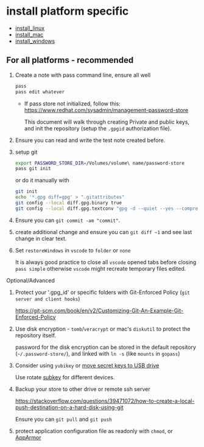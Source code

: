 # install platform specific

* [install_linux](install_linux.md)
* [install_mac](install_mac.md)
* [install_windows](install_windows.md)

## For all platforms - recommended

1. Create a note with pass command line, ensure all well

    ```bash
    pass
    pass edit whatever
    ```

    * If pass store not initialized, follow this:
    <https://www.redhat.com/sysadmin/management-password-store>

      This document will walk through creating Private and public keys, and init the repository (setup the `.gpgid` authorization file).

1. Ensure you can read and write the test note created before.

1. setup git

    ```bash
    export PASSWORD_STORE_DIR=/Volumes/volume\ name/password-store
    pass git init
    ```

    or do it manually with

    ```bash
    git init
    echo '*.gpg diff=gpg' > ".gitattributes"
    git config --local diff.gpg.binary true
    git config --local diff.gpg.textconv "gpg -d --quiet --yes --compress-algo=none --no-encrypt-to"
    ```

1. Ensure you can `git commit -am "commit"`.

1. create additional change and ensure you can `git diff ~1` and see last change in clear text.

1. Set `restoreWindows` in `vscode` to `folder` or `none`

    It is always good practice to close all `vscode` opened tabs before closing `pass simple`
    otherwise `vscode` might recreate temporary files edited.

Optional/Advanced

1. Protect your '.gpg_id' or specific folders with Git-Enforced Policy (`git server and client hooks`)

    <https://git-scm.com/book/en/v2/Customizing-Git-An-Example-Git-Enforced-Policy>

1. Use disk encryption - `tomb`/`veracrypt` or mac's `diskutil` to protect the repository itself.
    
    password for the disk encryption can be stored in the default repository (`~/.password-store/`), and linked with `ln -s` (like `mounts` in `gopass`)

1. Consider using `yubikey` or [move secret keys to USB drive](https://gpgtools.tenderapp.com/kb/gpg-keychain-faq/how-to-move-secret-keys-to-usb-drive) 

    Use rotate [subkey](https://help.ubuntu.com/community/GnuPrivacyGuardHowto) for different devices.

1. Backup your store to other drive or remote ssh server

    <https://stackoverflow.com/questions/39471072/how-to-create-a-local-push-destination-on-a-hard-disk-using-git>

    Ensure you can `git pull` and `git push`    

1. protect application configuration file as readonly with `chmod`, or 
[AppArmor](https://ubuntu.com/server/docs/security-apparmor)